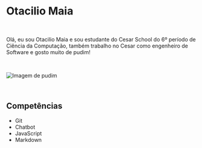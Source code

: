# Otacilio Maia

</br>

Olá, eu sou Otacilio Maia e sou estudante do Cesar School do 6º período de Ciência da Computação, também trabalho no Cesar como engenheiro de Software e gosto muito de pudim!

</br>

![Imagem de pudim](http://pudim.com.br/pudim.jpg)

</br>

## Competências

- Git
- Chatbot
- JavaScript
- Markdown
